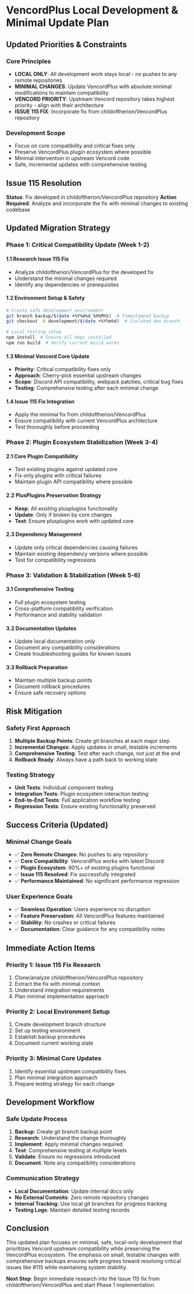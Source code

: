 # VencordPlus Local Development & Minimal Update Plan

## Updated Priorities & Constraints

### Core Principles
- **LOCAL ONLY**: All development work stays local - no pushes to any remote repositories
- **MINIMAL CHANGES**: Update VencordPlus with absolute minimal modifications to maintain compatibility
- **VENCORD PRIORITY**: Upstream Vencord repository takes highest priority - align with their architecture
- **ISSUE 115 FIX**: Incorporate fix from childoftherion/VencordPlus repository

### Development Scope
- Focus on core compatibility and critical fixes only
- Preserve VencordPlus plugin ecosystem where possible
- Minimal intervention in upstream Vencord code
- Safe, incremental updates with comprehensive testing

## Issue 115 Resolution
**Status**: Fix developed in childoftherion/VencordPlus repository
**Action Required**: Analyze and incorporate the fix with minimal changes to existing codebase

## Updated Migration Strategy

### Phase 1: Critical Compatibility Update (Week 1-2)

#### 1.1 Research Issue 115 Fix
- Analyze childoftherion/VencordPlus for the developed fix
- Understand the minimal changes required
- Identify any dependencies or prerequisites

#### 1.2 Environment Setup & Safety
```bash
# Create safe development environment
git branch backup/$(date +%Y%m%d_%H%M%S)  # Timestamped backup
git checkout -b development/$(date +%Y%m%d)  # Isolated dev branch

# Local testing setup
npm install  # Ensure all deps installed
npm run build  # Verify current build works
```

#### 1.3 Minimal Vencord Core Update
- **Priority**: Critical compatibility fixes only
- **Approach**: Cherry-pick essential upstream changes
- **Scope**: Discord API compatibility, webpack patches, critical bug fixes
- **Testing**: Comprehensive testing after each minimal change

#### 1.4 Issue 115 Fix Integration
- Apply the minimal fix from childoftherion/VencordPlus
- Ensure compatibility with current VencordPlus architecture
- Test thoroughly before proceeding

### Phase 2: Plugin Ecosystem Stabilization (Week 3-4)

#### 2.1 Core Plugin Compatibility
- Test existing plugins against updated core
- Fix only plugins with critical failures
- Maintain plugin API compatibility where possible

#### 2.2 PlusPlugins Preservation Strategy
- **Keep**: All existing plusplugins functionality
- **Update**: Only if broken by core changes
- **Test**: Ensure plusplugins work with updated core

#### 2.3 Dependency Management
- Update only critical dependencies causing failures
- Maintain existing dependency versions where possible
- Test for compatibility regressions

### Phase 3: Validation & Stabilization (Week 5-6)

#### 3.1 Comprehensive Testing
- Full plugin ecosystem testing
- Cross-platform compatibility verification
- Performance and stability validation

#### 3.2 Documentation Updates
- Update local documentation only
- Document any compatibility considerations
- Create troubleshooting guides for known issues

#### 3.3 Rollback Preparation
- Maintain multiple backup points
- Document rollback procedures
- Ensure safe recovery options

## Risk Mitigation

### Safety First Approach
1. **Multiple Backup Points**: Create git branches at each major step
2. **Incremental Changes**: Apply updates in small, testable increments
3. **Comprehensive Testing**: Test after each change, not just at the end
4. **Rollback Ready**: Always have a path back to working state

### Testing Strategy
- **Unit Tests**: Individual component testing
- **Integration Tests**: Plugin ecosystem interaction testing
- **End-to-End Tests**: Full application workflow testing
- **Regression Tests**: Ensure existing functionality preserved

## Success Criteria (Updated)

### Minimal Change Goals
- ✅ **Zero Remote Changes**: No pushes to any repository
- ✅ **Core Compatibility**: VencordPlus works with latest Discord
- ✅ **Plugin Ecosystem**: 90%+ of existing plugins functional
- ✅ **Issue 115 Resolved**: Fix successfully integrated
- ✅ **Performance Maintained**: No significant performance regression

### User Experience Goals
- ✅ **Seamless Operation**: Users experience no disruption
- ✅ **Feature Preservation**: All VencordPlus features maintained
- ✅ **Stability**: No crashes or critical failures
- ✅ **Documentation**: Clear guidance for any compatibility notes

## Immediate Action Items

### Priority 1: Issue 115 Fix Research
1. Clone/analyze childoftherion/VencordPlus repository
2. Extract the fix with minimal context
3. Understand integration requirements
4. Plan minimal implementation approach

### Priority 2: Local Environment Setup
1. Create development branch structure
2. Set up testing environment
3. Establish backup procedures
4. Document current working state

### Priority 3: Minimal Core Updates
1. Identify essential upstream compatibility fixes
2. Plan minimal integration approach
3. Prepare testing strategy for each change

## Development Workflow

### Safe Update Process
1. **Backup**: Create git branch backup point
2. **Research**: Understand the change thoroughly
3. **Implement**: Apply minimal changes required
4. **Test**: Comprehensive testing at multiple levels
5. **Validate**: Ensure no regressions introduced
6. **Document**: Note any compatibility considerations

### Communication Strategy
- **Local Documentation**: Update internal docs only
- **No External Commits**: Zero remote repository changes
- **Internal Tracking**: Use local git branches for progress tracking
- **Testing Logs**: Maintain detailed testing records

## Conclusion

This updated plan focuses on minimal, safe, local-only development that prioritizes Vencord upstream compatibility while preserving the VencordPlus ecosystem. The emphasis on small, testable changes with comprehensive backups ensures safe progress toward resolving critical issues like #115 while maintaining system stability.

**Next Step**: Begin immediate research into the Issue 115 fix from childoftherion/VencordPlus and start Phase 1 implementation.